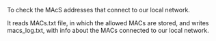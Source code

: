 To check the MAcS addresses that connect to our local network.

It reads MACs.txt file, in which the allowed MACs are stored, and writes
macs_log.txt, with info about the MACs connected to our local network.
